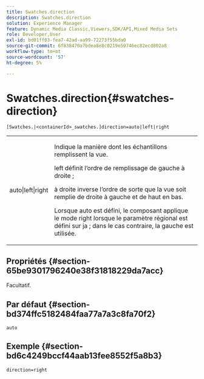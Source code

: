 ```yaml
---
title: Swatches.direction
description: Swatches.direction
solution: Experience Manager
feature: Dynamic Media Classic,Viewers,SDK/API,Mixed Media Sets
role: Developer,User
exl-id: bd01ff03-fea7-42ad-aa99-72273f55bda0
source-git-commit: 6f838470a7bdea8e8c0219e59746ec82ecd802a8
workflow-type: tm+mt
source-wordcount: '57'
ht-degree: 5%

---
```


# Swatches.direction{#swatches-direction}

`[Swatches.|<containerId>_swatches.]direction=auto|left|right`

<table id="table_B4B930A32C0742F4932BF071B9EEA9F4"> 
 <tbody> 
  <tr> 
   <td> <p> <span class="codeph"> auto|left|right </span> </p> </td> 
   <td> <p> Indique la manière dont les échantillons remplissent la vue. </p> <p> <span class="codeph"> left </span> définit l’ordre de remplissage de gauche à droite ; </p> <p> <span class="codeph"> à droite </span> inverse l’ordre de sorte que la vue soit remplie de droite à gauche et de haut en bas. </p> <p>Lorsque <span class="codeph"> auto </span> est défini, le composant applique le mode <span class="codeph"> right </span> lorsque le paramètre régional est défini sur <span class="codeph"> ja </span> ; dans le cas contraire, la gauche est utilisée. </p> </td> 
  </tr> 
 </tbody> 
</table>

## Propriétés {#section-65be9301796240e38f31818229da7acc}

Facultatif.

## Par défaut {#section-bd374ffc5182484faa77a7a3c8fa70f2}

`auto`

## Exemple {#section-bd6c4249bccf44aab13fee8552f5a8b3}

`direction=right`
